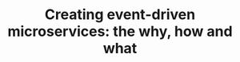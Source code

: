 ---
title: 'Creating event-driven microservices: the why, how and what '
description: |
      Andrew Schofield talks us through a high level view of Event Architectures and has some great reasons why we might consider them.
difficulty: 'beginner'
type: 'video'
url: https://www.youtube.com/watch?v=ksRCq0BJef8&t=1616s
tags: ['presentation']
---